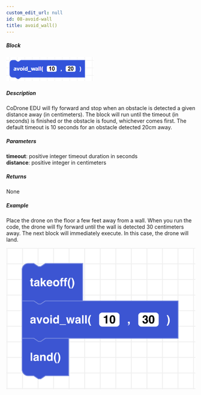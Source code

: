 ```yaml
---
custom_edit_url: null
id: 08-avoid-wall
title: avoid_wall()
---
```


##### Block

![avoid wall image](avoid_wall.PNG)

##### Description

CoDrone EDU will fly forward and stop when an obstacle is detected a given distance away (in centimeters). The block will run until the timeout (in seconds) is finished or the obstacle is found, whichever comes first. The default timeout is 10 seconds for an obstacle detected 20cm away.
##### Parameters
**timeout**: positive integer timeout duration in seconds <br />
**distance**: positive integer in centimeters<br />

##### Returns

None

##### Example
Place the drone on the floor a few feet away from a wall. When you run the code, the drone will fly forward until the wall is detected 30 centimeters away. The next block will immediately execute. In this case, the drone will land.

![avoid wall example](avoidwall_example.png)